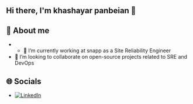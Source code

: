 ## Hi there, I'm khashayar panbeian 👋

## 💫 About me
- - 🔭 I’m currently working at snapp as a Site Reliability Engineer
- 👯 I’m looking to collaborate on open-source projects related to SRE and DevOps


## 🌐 Socials
- [![LinkedIn](https://img.shields.io/badge/LinkedIn-Profile-blue?style=flat-square&logo=linkedin)](https://www.linkedin.com/in/khashayar-panbeian-8533a1201/)
